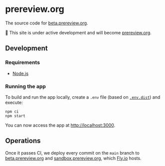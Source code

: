 # prereview.org

The source code for [beta.prereview.org].

🌱️ This site is under active development and will become [prereview.org].

## Development

### Requirements

- [Node.js]

### Running the app

To build and run the app locally, create a `.env` file (based on [`.env.dist`](.env.dist)) and execute:

```shell
npm ci
npm start
```

You can now access the app at <http://localhost:3000>.

## Operations

Once it passes CI, we deploy every commit on the `main` branch to [beta.prereview.org] and [sandbox.prereview.org], which [Fly.io] hosts.

[beta.prereview.org]: https://beta.prereview.org/
[fly.io]: https://fly.io/
[node.js]: https://nodejs.org/
[prereview.org]: https://prereview.org/
[sandbox.prereview.org]: https://sandbox.prereview.org/
